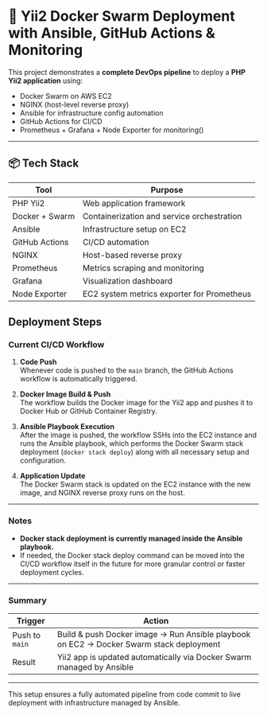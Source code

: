 # 🚀 Yii2 Docker Swarm Deployment with Ansible, GitHub Actions & Monitoring

This project demonstrates a **complete DevOps pipeline** to deploy a **PHP Yii2 application** using:

- Docker Swarm on AWS EC2  
- NGINX (host-level reverse proxy)  
- Ansible for infrastructure config automation  
- GitHub Actions for CI/CD  
- Prometheus + Grafana + Node Exporter for monitoring()

---

## 📦 Tech Stack

| Tool            | Purpose                                      |
|-----------------|----------------------------------------------|
| PHP Yii2        | Web application framework                    |
| Docker + Swarm  | Containerization and service orchestration   |
| Ansible         | Infrastructure setup on EC2                  |
| GitHub Actions  | CI/CD automation                             |
| NGINX           | Host-based reverse proxy                     |
| Prometheus      | Metrics scraping and monitoring              |
| Grafana         | Visualization dashboard                      |
| Node Exporter   | EC2 system metrics exporter for Prometheus   |



## Deployment Steps

### Current CI/CD Workflow

1. **Code Push**  
   Whenever code is pushed to the `main` branch, the GitHub Actions workflow is automatically triggered.

2. **Docker Image Build & Push**  
   The workflow builds the Docker image for the Yii2 app and pushes it to Docker Hub or GitHub Container Registry.

3. **Ansible Playbook Execution**  
   After the image is pushed, the workflow SSHs into the EC2 instance and runs the Ansible playbook, which performs the Docker Swarm stack deployment (`docker stack deploy`) along with all necessary setup and configuration.

4. **Application Update**  
   The Docker Swarm stack is updated on the EC2 instance with the new image, and NGINX reverse proxy runs on the host.

---

### Notes

- **Docker stack deployment is currently managed inside the Ansible playbook.**  
- If needed, the Docker stack deploy command can be moved into the CI/CD workflow itself in the future for more granular control or faster deployment cycles.  

---

### Summary

| Trigger           | Action                                                |
|-------------------|-------------------------------------------------------|
| Push to `main`    | Build & push Docker image → Run Ansible playbook on EC2 → Docker Swarm stack deployment |
| Result            | Yii2 app is updated automatically via Docker Swarm managed by Ansible |

---

This setup ensures a fully automated pipeline from code commit to live deployment with infrastructure managed by Ansible.


